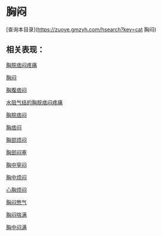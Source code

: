 # 胸闷
[查询本目录](https://zuoye.gmzyh.com/hsearch?key=cat 胸闷)

## 相关表现：

[胸脘痞闷疼痛](https://zuoye.gmzyh.com/search?key=胸脘痞闷疼痛)
[胸闷](https://zuoye.gmzyh.com/search?key=胸闷)
[胸腹痞闷](https://zuoye.gmzyh.com/search?key=胸腹痞闷)
[水阻气结的胸脘痞闷疼痛](https://zuoye.gmzyh.com/search?key=水阻气结的胸脘痞闷疼痛)
[胸脘痞闷](https://zuoye.gmzyh.com/search?key=胸脘痞闷)
[胸痞闷](https://zuoye.gmzyh.com/search?key=胸痞闷)
[胸部烦闷](https://zuoye.gmzyh.com/search?key=胸部烦闷)
[胸部闷塞](https://zuoye.gmzyh.com/search?key=胸部闷塞)
[胸中窒闷](https://zuoye.gmzyh.com/search?key=胸中窒闷)
[胸中烦闷](https://zuoye.gmzyh.com/search?key=胸中烦闷)
[心胸烦闷](https://zuoye.gmzyh.com/search?key=心胸烦闷)
[胸闷憋气](https://zuoye.gmzyh.com/search?key=胸闷憋气)
[胸闷喘满](https://zuoye.gmzyh.com/search?key=胸闷喘满)
[胸中闷满](https://zuoye.gmzyh.com/search?key=胸中闷满)